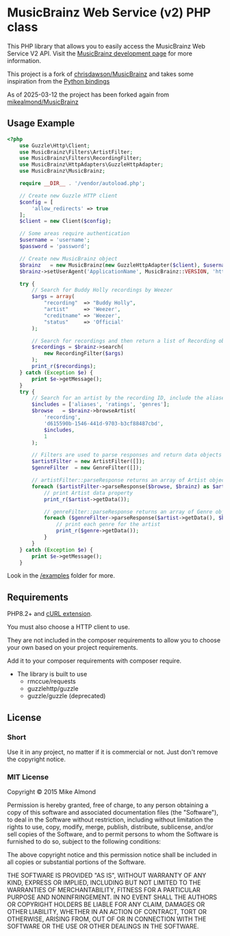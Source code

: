 # MusicBrainz Web Service (v2) PHP class

This PHP library that allows you to easily access the MusicBrainz Web Service V2 API. Visit the [MusicBrainz development page](http://musicbrainz.org/doc/Development) for more information.

This project is a fork of [chrisdawson/MusicBrainz](https://github.com/chrisdawson/MusicBrainz) and takes some inspiration from the [Python bindings](https://github.com/alastair/python-musicbrainz-ngs)

As of 2025-03-12 the project has been forked again from [mikealmond/MusicBrainz](https://github.com/mikealmond/MusicBrainz)

## Usage Example

```php
<?php
    use Guzzle\Http\Client;
    use MusicBrainz\Filters\ArtistFilter;
    use MusicBrainz\Filters\RecordingFilter;
    use MusicBrainz\HttpAdapters\GuzzleHttpAdapter;
    use MusicBrainz\MusicBrainz;

    require __DIR__ . '/vendor/autoload.php';

    // Create new Guzzle HTTP client
    $config = [
        'allow_redirects' => true
    ];
    $client = new Client($config);

    // Some areas require authentication
    $username = 'username';
    $password = 'password';

    // Create new MusicBrainz object
    $brainz   = new MusicBrainz(new GuzzleHttpAdapter($client), $username, $password);
    $brainz->setUserAgent('ApplicationName', MusicBrainz::VERSION, 'https://example.com');

    try {
        // Search for Buddy Holly recordings by Weezer
        $args = array(
            "recording"  => "Buddy Holly",
            "artist"     => 'Weezer',
            "creditname" => 'Weezer',
            "status"     => 'Official'
        );

        // Search for recordings and then return a list of Recording objects
        $recordings = $brainz->search(
            new RecordingFilter($args)
        );
        print_r($recordings);
    } catch (Exception $e) {
        print $e->getMessage();
    }
    try {
        // Search for an artist by the recording ID, include the aliases, ratings and genres
        $includes = ['aliases', 'ratings', 'genres'];
        $browse   = $brainz->browseArtist(
            'recording',
            'd615590b-1546-441d-9703-b3cf88487cbd',
            $includes,
            1
        );

        // Filters are used to parse responses and return data objects    
        $artistFilter = new ArtistFilter([]);
        $genreFilter  = new GenreFilter([]);

        // artistFilter::parseResponse returns an array of Artist objects
        foreach ($artistFilter->parseResponse($browse, $brainz) as $artist) {
            // print Artist data property
            print_r($artist->getData());

            // genreFilter::parseResponse returns an array of Genre objects
            foreach ($genreFilter->parseResponse($artist->getData(), $brainz) as $genre) {
                // print each genre for the artist
                print_r($genre->getData());
            }
        }
    } catch (Exception $e) {
        print $e->getMessage();
    }
```

Look in the [/examples](https://github.com/mikealmond/MusicBrainz/tree/master/examples) folder for more.

## Requirements

PHP8.2+ and [cURL extension](http://php.net/manual/en/book.curl.php).

You must also choose a HTTP client to use.

They are not included in the composer requirements to allow you to choose your own based on your project requirements.

Add it to your composer requirements with composer require.

* The library is built to use
  * rmccue/requests
  * guzzlehttp/guzzle
  * guzzle/guzzle (deprecated)

## License

### Short

Use it in any project, no matter if it is commercial or not. Just don't remove the copyright notice.

### MIT License

Copyright © 2015 Mike Almond

Permission is hereby granted, free of charge, to any person obtaining a copy of this software and associated documentation files (the "Software"), to deal in the Software without restriction, including without limitation the rights to use, copy, modify, merge, publish, distribute, sublicense, and/or sell copies of the Software, and to permit persons to whom the Software is furnished to do so, subject to the following conditions:

The above copyright notice and this permission notice shall be included in all copies or substantial portions of the Software.

THE SOFTWARE IS PROVIDED "AS IS", WITHOUT WARRANTY OF ANY KIND, EXPRESS OR IMPLIED, INCLUDING BUT NOT LIMITED TO THE WARRANTIES OF MERCHANTABILITY, FITNESS FOR A PARTICULAR PURPOSE AND NONINFRINGEMENT. IN NO EVENT SHALL THE AUTHORS OR COPYRIGHT HOLDERS BE LIABLE FOR ANY CLAIM, DAMAGES OR OTHER LIABILITY, WHETHER IN AN ACTION OF CONTRACT, TORT OR OTHERWISE, ARISING FROM, OUT OF OR IN CONNECTION WITH THE SOFTWARE OR THE USE OR OTHER DEALINGS IN THE SOFTWARE.
